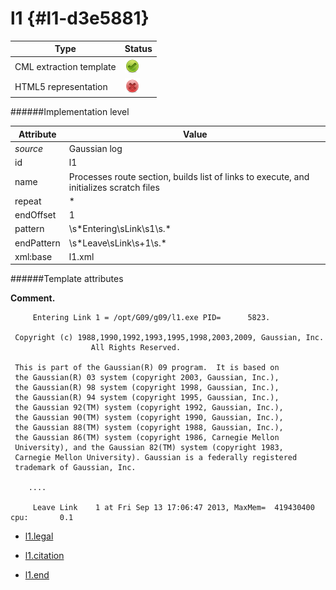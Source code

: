 # l1 {#l1-d3e5881}


| Type                                                                                                                                                | Status                                                                                                                                              |
|----|----|
| CML extraction template                                                                                                                             | ![](/imgs/Total.png)                                                                                                                                |
| HTML5 representation                                                                                                                                | ![](/imgs/None.png)                                                                                                                                 |

######Implementation level

| Attribute                                                                                                                                           | Value                                                                                                                                               |
|----|----|
| *source*                                                                                                                                            | Gaussian log                                                                                                                                        |
| id                                                                                                                                                  | l1                                                                                                                                                  |
| name                                                                                                                                                | Processes route section, builds list of links to execute, and initializes scratch files                                                             |
| repeat                                                                                                                                              | \*                                                                                                                                                  |
| endOffset                                                                                                                                           | 1                                                                                                                                                   |
| pattern                                                                                                                                             | \\s\*Entering\\sLink\\s1\\s.\*                                                                                                                      |
| endPattern                                                                                                                                          | \\s\*Leave\\sLink\\s+1\\s.\*                                                                                                                        |
| xml:base                                                                                                                                            | l1.xml                                                                                                                                              |

######Template attributes

**Comment.**

         Entering Link 1 = /opt/G09/g09/l1.exe PID=      5823.
      
     Copyright (c) 1988,1990,1992,1993,1995,1998,2003,2009, Gaussian, Inc.
                      All Rights Reserved.
      
     This is part of the Gaussian(R) 09 program.  It is based on
     the Gaussian(R) 03 system (copyright 2003, Gaussian, Inc.),
     the Gaussian(R) 98 system (copyright 1998, Gaussian, Inc.),
     the Gaussian(R) 94 system (copyright 1995, Gaussian, Inc.),
     the Gaussian 92(TM) system (copyright 1992, Gaussian, Inc.),
     the Gaussian 90(TM) system (copyright 1990, Gaussian, Inc.),
     the Gaussian 88(TM) system (copyright 1988, Gaussian, Inc.),
     the Gaussian 86(TM) system (copyright 1986, Carnegie Mellon
     University), and the Gaussian 82(TM) system (copyright 1983,
     Carnegie Mellon University). Gaussian is a federally registered
     trademark of Gaussian, Inc.
      
        ....
        
         Leave Link    1 at Fri Sep 13 17:06:47 2013, MaxMem=  419430400 cpu:       0.1
        

-   [l1.legal](/out/md/cml/gaussian_log/l1.legal-d3e5888.md)

<!-- -->

-   [l1.citation](/out/md/cml/gaussian_log/l1.citation-d3e5910.md)

<!-- -->

-   [l1.end](/out/md/cml/gaussian_log/l1.end-d3e5926.md)


